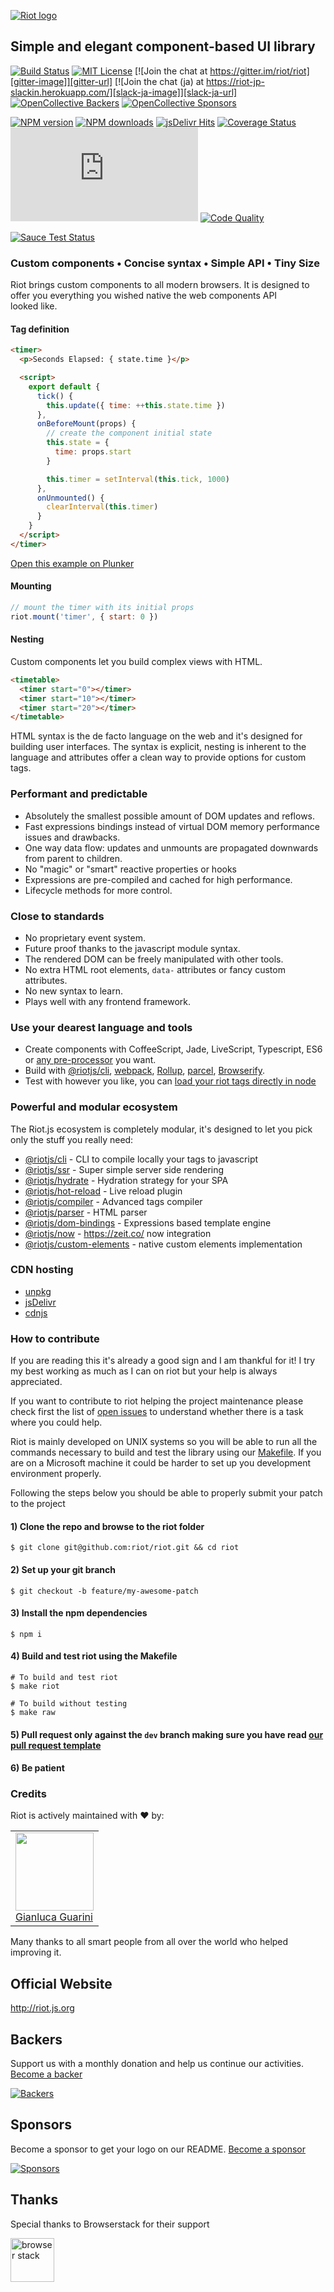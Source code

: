 
[![Riot logo](https://riot.js.org/img/logo/riot-logo.svg)](https://riot.js.org)

## Simple and elegant component-based UI library

[![Build Status][travis-image]][travis-url]
[![MIT License][license-image]][license-url]
[![Join the chat at https://gitter.im/riot/riot][gitter-image]][gitter-url]
[![Join the chat (ja) at https://riot-jp-slackin.herokuapp.com/][slack-ja-image]][slack-ja-url]
[![OpenCollective Backers][backer-badge]][backer-url] [![OpenCollective Sponsors][sponsor-badge]][sponsor-url]

[![NPM version][npm-version-image]][npm-url]
[![NPM downloads][npm-downloads-image]][npm-url]
[![jsDelivr Hits][jsdelivr-image]][jsdelivr-url]
[![Coverage Status][coverage-image]][coverage-url]
![Riot Size][lib-size]
[![Code Quality][codeclimate-image]][codeclimate-url]

[![Sauce Test Status][saucelabs-image]][saucelabs-url]


### Custom components • Concise syntax • Simple API • Tiny Size

Riot brings custom components to all modern browsers. It is designed to offer you everything you wished native the web components API looked like.

#### Tag definition

```html
<timer>
  <p>Seconds Elapsed: { state.time }</p>

  <script>
    export default {
      tick() {
        this.update({ time: ++this.state.time })
      },
      onBeforeMount(props) {
        // create the component initial state
        this.state = {
          time: props.start
        }

        this.timer = setInterval(this.tick, 1000)
      },
      onUnmounted() {
        clearInterval(this.timer)
      }
    }
  </script>
</timer>
```

[Open this example on Plunker](http://riot.js.org/examples/plunker/?app=timer)

#### Mounting

```javascript
// mount the timer with its initial props
riot.mount('timer', { start: 0 })
```

#### Nesting

Custom components let you build complex views with HTML.

```html
<timetable>
  <timer start="0"></timer>
  <timer start="10"></timer>
  <timer start="20"></timer>
</timetable>
```

HTML syntax is the de facto language on the web and it's designed for building user interfaces. The syntax is explicit, nesting is inherent to the language and attributes offer a clean way to provide options for custom tags.


### Performant and predictable
- Absolutely the smallest possible amount of DOM updates and reflows.
- Fast expressions bindings instead of virtual DOM memory performance issues and drawbacks.
- One way data flow: updates and unmounts are propagated downwards from parent to children.
- No "magic" or "smart" reactive properties or hooks
- Expressions are pre-compiled and cached for high performance.
- Lifecycle methods for more control.


### Close to standards
- No proprietary event system.
- Future proof thanks to the javascript module syntax.
- The rendered DOM can be freely manipulated with other tools.
- No extra HTML root elements, `data-` attributes or fancy custom attributes.
- No new syntax to learn.
- Plays well with any frontend framework.


### Use your dearest language and tools
- Create components with CoffeeScript, Jade, LiveScript, Typescript, ES6 or [any pre-processor](https://riot.js.org/next/#pre-processors) you want.
- Build with [@riotjs/cli](https://github.com/riot/cli), [webpack](https://github.com/riot/webpack-loader), [Rollup](https://github.com/riot/rollup-plugin-riot), [parcel](https://github.com/riot/parcel-plugin-riot), [Browserify](https://github.com/riot/riotify).
- Test with however you like, you can [load your riot tags directly in node](https://github.com/riot/ssr#render---to-render-only-markup)


### Powerful and modular ecosystem

The Riot.js ecosystem is completely modular, it's designed to let you pick only the stuff you really need:

  - [@riotjs/cli](https://github.com/riot/cli) - CLI to compile locally your tags to javascript
  - [@riotjs/ssr](https://github.com/riot/ssr) - Super simple server side rendering
  - [@riotjs/hydrate](https://github.com/riot/hydrate) - Hydration strategy for your SPA
  - [@riotjs/hot-reload](https://github.com/riot/hot-reload) - Live reload plugin
  - [@riotjs/compiler](https://github.com/riot/compiler) - Advanced tags compiler
  - [@riotjs/parser](https://github.com/riot/parser) - HTML parser
  - [@riotjs/dom-bindings](https://github.com/riot/dom-bindings) - Expressions based template engine
  - [@riotjs/now](https://github.com/riot/now) - https://zeit.co/ now integration
  - [@riotjs/custom-elements](https://github.com/riot/custom-elements) - native custom elements implementation

### CDN hosting
- [unpkg](unpkg.com/riot/riot.js)
- [jsDelivr](http://www.jsdelivr.com/projects/riot)
- [cdnjs](https://cdnjs.com/libraries/riot)

### How to contribute

If you are reading this it's already a good sign and I am thankful for it! I try my best working as much as I can on riot but your help is always appreciated.

If you want to contribute to riot helping the project maintenance please check first the list of [open issues](https://github.com/riot/riot/issues) to understand whether there is a task where you could help.

Riot is mainly developed on UNIX systems so you will be able to run all the commands necessary to build and test the library using our [Makefile](Makefile). If you are on a Microsoft machine it could be harder to set up you development environment properly.

Following the steps below you should be able to properly submit your patch to the project

#### 1) Clone the repo and browse to the riot folder

```shell
$ git clone git@github.com:riot/riot.git && cd riot
```
#### 2) Set up your git branch

```shell
$ git checkout -b feature/my-awesome-patch
```

#### 3) Install the npm dependencies

```shell
$ npm i
```

#### 4) Build and test riot using the Makefile

```shell
# To build and test riot
$ make riot

# To build without testing
$ make raw
```

#### 5) Pull request only against the `dev` branch making sure you have read [our pull request template](.github/PULL_REQUEST_TEMPLATE.md)

#### 6) Be patient


### Credits

Riot is actively maintained with :heart: by:

<table>
  <tbody>
    <tr>
      <td valign="top">
        <img width="125" height="125" src="https://github.com/GianlucaGuarini.png?s=125?s=125">
        <br>
        <a href="https://github.com/GianlucaGuarini">Gianluca Guarini</a>
      </td>
     </tr>
  </tbody>
</table>

Many thanks to all smart people from all over the world who helped improving it.

## Official Website

http://riot.js.org

## Backers

Support us with a monthly donation and help us continue our activities. [Become a backer][support-url]

[![Backers][backers-image]][support-url]

## Sponsors

Become a sponsor to get your logo on our README. [Become a sponsor][support-url]

[![Sponsors][sponsors-image]][support-url]

## Thanks

Special thanks to Browserstack for their support

<a href='https://www.browserstack.com/'>
  <img width='70px' src="https://cdn.worldvectorlogo.com/logos/browserstack.svg" alt="browser stack">
</a>

[travis-image]:https://img.shields.io/travis/riot/riot.svg?style=flat-square
[travis-url]:https://travis-ci.org/riot/riot

[license-image]:http://img.shields.io/badge/license-MIT-000000.svg?style=flat-square
[license-url]:LICENSE.txt

[npm-version-image]:http://img.shields.io/npm/v/riot.svg?style=flat-square
[npm-downloads-image]:http://img.shields.io/npm/dm/riot.svg?style=flat-square
[npm-url]:https://npmjs.org/package/riot

[coverage-image]:https://img.shields.io/coveralls/riot/riot/dev.svg?style=flat-square
[coverage-url]:https://coveralls.io/r/riot/riot?branch=dev

[saucelabs-image]:https://saucelabs.com/browser-matrix/testsriotjs.svg?1
[saucelabs-url]:https://saucelabs.com/u/testsriotjs

[gitter-image]:https://img.shields.io/badge/GITTER-JOIN_CHAT_%E2%86%92-1dce73.svg?style=flat-square
[gitter-url]:https://gitter.im/riot/riot?utm_source=badge&utm_medium=badge&utm_campaign=pr-badge&utm_content=badge

[slack-ja-image]:https://img.shields.io/badge/SLACK_(ja)-JOIN_CHAT_%E2%86%92-551a8b.svg?style=flat-square
[slack-ja-url]:https://riot-jp-slackin.herokuapp.com/

[codeclimate-image]:https://api.codeclimate.com/v1/badges/b81ddf3c77e8189876da/maintainability
[codeclimate-url]:https://codeclimate.com/github/riot/riot

[donations-campaign-url]:https://pledgie.com/campaigns/31139
[donations-campaign-image]:https://pledgie.com/campaigns/31139.png?skin_name=chrome

[jsdelivr-image]: https://data.jsdelivr.com/v1/package/npm/riot/badge
[jsdelivr-url]: https://www.jsdelivr.com/package/npm/riot


[backer-url]: #backers
[backer-badge]: https://opencollective.com/riot/backers/badge.svg?color=blue
[sponsor-url]: #sponsors
[sponsor-badge]: https://opencollective.com/riot/sponsors/badge.svg?color=blue

[support-url]: https://opencollective.com/riot#support

[lib-size]: http://img.badgesize.io/https://unpkg.com/riot/riot.min.js?compression=gzip

[backers-image]: https://opencollective.com/riot/backers.svg
[sponsors-image]: https://opencollective.com/riot/sponsors.svg

